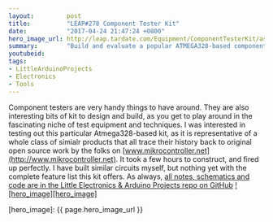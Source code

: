 ```yaml
---
layout:         post
title:          "LEAP#278 Component Tester Kit"
date:           "2017-04-24 21:47:24 +0800"
hero_image_url: http://leap.tardate.com/Equipment/ComponentTesterKit/assets/ComponentTesterKit_build.jpg
summary:        "Build and evaluate a popular ATMEGA328-based component tester kit"
youtubeid:
tags:
- LittleArduinoProjects
- Electronics
- Tools
---
```


Component testers are very handy things to have around.
They are also interesting bits of kit to design and build, as you get to play around in the fascinating niche of test equipment and techniques.
I was interested in testing out this particular Atmega328-based kit, as it is representative of a whole class of simialr products
that all trace their history back to original open source work by the folks on [www.mikrocontroller.net](http://www.mikrocontroller.net).
It took a few hours to construct, and fired up perfectly. I have built similar circuits myself, but nothing yet with the complete feature list this kit offers.
As always, [all notes, schematics and code are in the Little Electronics & Arduino Projects repo on GitHub][project]
[![hero_image][hero_image]][project]

[leap]: http://leap.tardate.com
[project]: https://github.com/tardate/LittleArduinoProjects/tree/master/Equipment/ComponentTesterKit
[hero_image]: {{ page.hero_image_url }}
